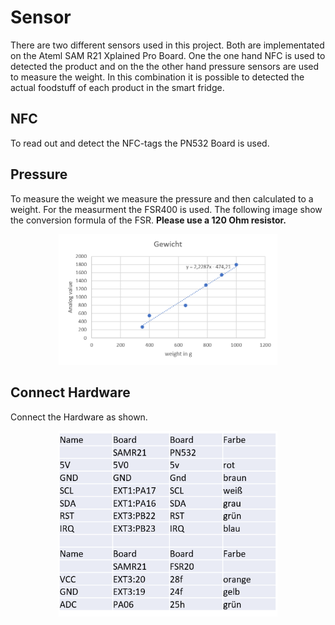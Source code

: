 # Sensor

There are two different sensors used in this project.
Both are implementated on the Ateml SAM R21 Xplained Pro Board.
One the one hand NFC is used to detected the product and on the the other hand 
pressure sensors are used to measure the weight.
In this combination it is possible to detected the actual foodstuff of each product in the smart fridge.

## NFC

To read out and detect the NFC-tags the PN532 Board is used. 

## Pressure 

To measure the weight we measure the pressure and then calculated to a weight. 
For the measurment the FSR400 is used. The following image show the conversion formula of the FSR.
**Please use a 120 Ohm resistor.**


<p align="center">
  <img src="/sensor_node/images/FSR_1.png" width="350"/>
</p>

## Connect Hardware

Connect the Hardware as shown.


<p align="center">
  <img src="/sensor_node/images/Anschliessen.png" width="350"/>
</p>


